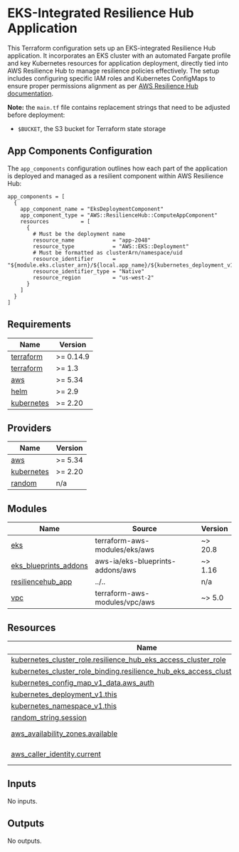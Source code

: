 <!-- BEGIN_TF_DOCS -->
# EKS-Integrated Resilience Hub Application

This Terraform configuration sets up an EKS-integrated Resilience Hub application. It incorporates an EKS cluster with an automated Fargate profile and key Kubernetes resources for application deployment, directly tied into AWS Resilience Hub to manage resilience policies effectively. The setup includes configuring specific IAM roles and Kubernetes ConfigMaps to ensure proper permissions alignment as per [AWS Resilience Hub documentation](https://docs.aws.amazon.com/resilience-hub/latest/userguide/grant-permissions-to-eks-in-arh.html).

**Note:** the `main.tf` file contains replacement strings that need to be adjusted before deployment:

- `$BUCKET`, the S3 bucket for Terraform state storage

## App Components Configuration

The `app_components` configuration outlines how each part of the application is deployed and managed as a resilient component within AWS Resilience Hub:

```hcl
app_components = [
  {
    app_component_name = "EksDeploymentComponent"
    app_component_type = "AWS::ResilienceHub::ComputeAppComponent"
    resources          = [
      {
        # Must be the deployment name
        resource_name            = "app-2048"
        resource_type            = "AWS::EKS::Deployment"
        # Must be formatted as clusterArn/namespace/uid
        resource_identifier      = "${module.eks.cluster_arn}/${local.app_name}/${kubernetes_deployment_v1.this.metadata[0].uid}"
        resource_identifier_type = "Native"
        resource_region          = "us-west-2"
      }
    ]
  }
]
```

## Requirements

| Name | Version   |
|------|-----------|
| <a name="requirement_terraform"></a> [terraform](#requirement\_terraform) | >= 0.14.9 |
| <a name="requirement_terraform"></a> [terraform](#requirement\_terraform) | >= 1.3    |
| <a name="requirement_aws"></a> [aws](#requirement\_aws) | >= 5.34   |
| <a name="requirement_helm"></a> [helm](#requirement\_helm) | >= 2.9    |
| <a name="requirement_kubernetes"></a> [kubernetes](#requirement\_kubernetes) | >= 2.20   |

## Providers

| Name | Version |
|------|---------|
| <a name="provider_aws"></a> [aws](#provider\_aws) | >= 5.34 |
| <a name="provider_kubernetes"></a> [kubernetes](#provider\_kubernetes) | >= 2.20 |
| <a name="provider_random"></a> [random](#provider\_random) | n/a |

## Modules

| Name | Source | Version |
|------|--------|---------|
| <a name="module_eks"></a> [eks](#module\_eks) | terraform-aws-modules/eks/aws | ~> 20.8 |
| <a name="module_eks_blueprints_addons"></a> [eks\_blueprints\_addons](#module\_eks\_blueprints\_addons) | aws-ia/eks-blueprints-addons/aws | ~> 1.16 |
| <a name="module_resiliencehub_app"></a> [resiliencehub\_app](#module\_resiliencehub\_app) | ../.. | n/a |
| <a name="module_vpc"></a> [vpc](#module\_vpc) | terraform-aws-modules/vpc/aws | ~> 5.0 |

## Resources

| Name | Type |
|------|------|
| [kubernetes_cluster_role.resilience_hub_eks_access_cluster_role](https://registry.terraform.io/providers/hashicorp/kubernetes/latest/docs/resources/cluster_role) | resource |
| [kubernetes_cluster_role_binding.resilience_hub_eks_access_cluster_role_binding](https://registry.terraform.io/providers/hashicorp/kubernetes/latest/docs/resources/cluster_role_binding) | resource |
| [kubernetes_config_map_v1_data.aws_auth](https://registry.terraform.io/providers/hashicorp/kubernetes/latest/docs/resources/config_map_v1_data) | resource |
| [kubernetes_deployment_v1.this](https://registry.terraform.io/providers/hashicorp/kubernetes/latest/docs/resources/deployment_v1) | resource |
| [kubernetes_namespace_v1.this](https://registry.terraform.io/providers/hashicorp/kubernetes/latest/docs/resources/namespace_v1) | resource |
| [random_string.session](https://registry.terraform.io/providers/hashicorp/random/latest/docs/resources/string) | resource |
| [aws_availability_zones.available](https://registry.terraform.io/providers/hashicorp/aws/latest/docs/data-sources/availability_zones) | data source |
| [aws_caller_identity.current](https://registry.terraform.io/providers/hashicorp/aws/latest/docs/data-sources/caller_identity) | data source |

## Inputs

No inputs.

## Outputs

No outputs.
<!-- END_TF_DOCS -->